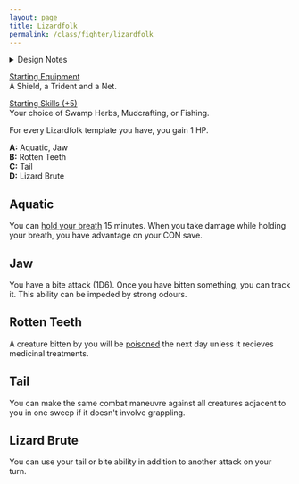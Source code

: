 ```yaml
---
layout: page
title: Lizardfolk
permalink: /class/fighter/lizardfolk
---
```


<details markdown="1">
<summary>Design Notes</summary> 
*This is a monster class for the [lizardfolk](https://saltygoo.github.io/monsters/lizardfolk). I wanted to emule how I remember how the komodo dragon hunts: takes a bite, waits for the wound to fester or the prey to get exhausted, take another bite, repeat. — SaltyGoo*
</details>

<ins>Starting Equipment</ins><br>
A Shield, a Trident and a Net.

<ins>Starting Skills (+5)</ins><br>
Your choice of Swamp Herbs, Mudcrafting, or Fishing.

For every Lizardfolk template you have, you gain 1 HP.

**A:** Aquatic, Jaw<br>
**B:** Rotten Teeth<br>
**C:** Tail<br>
**D:** Lizard Brute
<br>

## Aquatic
You can [hold your breath](https://saltygoo.github.io/2020/11/10/extra-rules/#conditions) 15 minutes. When you take damage while holding your breath, you have advantage on your CON save.

## Jaw
You have a bite attack (1D6). Once you have bitten something, you can track it. This ability can be impeded by strong odours.

## Rotten Teeth
A creature bitten by you will be [poisoned](https://saltygoo.github.io/2020/11/10/extra-rules/#conditions) the next day unless it recieves medicinal treatments.

## Tail
You can make the same combat maneuvre against all creatures adjacent to you in one sweep if it doesn't involve grappling.

## Lizard Brute
You can use your tail or bite ability in addition to another attack on your turn.
